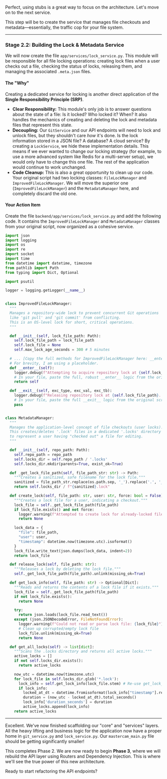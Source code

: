 Perfect, using stubs is a great way to focus on the architecture. Let's move on to the next service.

This step will be to create the service that manages file checkouts and metadata—essentially, the traffic cop for your file system.

---

### Stage 2.2: Building the Lock & Metadata Service

We will now create the file `app/services/lock_service.py`. This module will be responsible for all file locking operations: creating lock files when a user checks out a file, checking the status of locks, releasing them, and managing the associated `.meta.json` files.

#### The "Why"

Creating a dedicated service for locking is another direct application of the **Single Responsibility Principle (SRP)**.

- **Clear Responsibility:** This module's only job is to answer questions about the state of a file: Is it locked? Who locked it? When? It also handles the mechanics of creating and deleting the lock and metadata files that represent this state.
- **Decoupling:** Our `GitService` and our API endpoints will need to lock and unlock files, but they shouldn't care _how_ it's done. Is the lock information stored in a JSON file? A database? A cloud service? By creating a `LockService`, we hide these implementation details. This means if we ever wanted to change our locking strategy (for example, to use a more advanced system like Redis for a multi-server setup), we would only have to change this one file. The rest of the application would continue to work unchanged.
- **Code Cleanup:** This is also a great opportunity to clean up our code. Your original script had two locking classes: `FileLockManager` and `ImprovedFileLockManager`. We will move the superior one (`ImprovedFileLockManager`) and the `MetadataManager` here, and completely discard the old one.

#### Your Action Item

Create the file `backend/app/services/lock_service.py` and add the following code. It contains the `ImprovedFileLockManager` and `MetadataManager` classes from your original script, now organized as a cohesive service.

```python
import json
import logging
import os
import re
import socket
import time
from datetime import datetime, timezone
from pathlib import Path
from typing import Dict, Optional

import psutil

logger = logging.getLogger(__name__)


class ImprovedFileLockManager:
  """
  Manages a repository-wide lock to prevent concurrent Git operations
  like 'git pull' and 'git commit' from conflicting.
  This is an OS-level lock for short, critical operations.
  """

  def __init__(self, lock_file_path: Path):
    self.lock_file_path = lock_file_path
    self.lock_file = None
    self.max_lock_age_seconds = 300 # 5 minutes

  # ... [Copy the full methods for ImprovedFileLockManager here: __enter__, __exit__, _is_stale_lock, etc.]
  # For brevity, I am using a placeholder.
  def __enter__(self):
    logger.debug(f"Attempting to acquire repository lock at {self.lock_file_path}...")
    # In your file, paste the full, robust __enter__ logic from the original script.
    return self

  def __exit__(self, exc_type, exc_val, exc_tb):
    logger.debug(f"Releasing repository lock at {self.lock_file_path}...")
    # In your file, paste the full __exit__ logic from the original script.
    pass


class MetadataManager:
  """
  Manages the application-level concept of file checkouts (user locks).
  This creates/deletes '.lock' files in a dedicated '.locks' directory
  to represent a user having "checked out" a file for editing.
  """

  def __init__(self, repo_path: Path):
    self.repo_path = repo_path
    self.locks_dir = self.repo_path / '.locks'
    self.locks_dir.mkdir(parents=True, exist_ok=True)

  def _get_lock_file_path(self, file_path_str: str) -> Path:
    """Creates a sanitized, safe filename for the lock file."""
    sanitized = file_path_str.replace(os.path.sep, '_').replace('.', '_')
    return self.locks_dir / f"{sanitized}.lock"

  def create_lock(self, file_path: str, user: str, force: bool = False) -> Optional[Path]:
    """Creates a lock file for a user, indicating a checkout."""
    lock_file = self._get_lock_file_path(file_path)
    if lock_file.exists() and not force:
      logger.warning(f"Attempted to create lock for already-locked file: {file_path}")
      return None

    lock_data = {
      "file": file_path,
      "user": user,
      "timestamp": datetime.now(timezone.utc).isoformat()
    }
    lock_file.write_text(json.dumps(lock_data, indent=2))
    return lock_file

  def release_lock(self, file_path: str):
    """Releases a lock by deleting the lock file."""
    self._get_lock_file_path(file_path).unlink(missing_ok=True)

  def get_lock_info(self, file_path: str) -> Optional[Dict]:
    """Reads and returns the contents of a lock file if it exists."""
    lock_file = self._get_lock_file_path(file_path)
    if not lock_file.exists():
      return None

    try:
      return json.loads(lock_file.read_text())
    except (json.JSONDecodeError, FileNotFoundError):
      logger.warning(f"Could not read or parse lock file: {lock_file}")
      # Clean up corrupted/empty lock file
      lock_file.unlink(missing_ok=True)
      return None

  def get_all_locks(self) -> list[dict]:
    """Scans the .locks directory and returns all active locks."""
    active_locks = []
    if not self.locks_dir.exists():
      return active_locks

    now_utc = datetime.now(timezone.utc)
    for lock_file in self.locks_dir.glob('*.lock'):
      lock_info = self.get_lock_info(lock_file.stem) # Re-use get_lock_info to handle bad files
      if lock_info:
        locked_at_dt = datetime.fromisoformat(lock_info["timestamp"].replace('Z', '+00:00'))
        duration = (now_utc - locked_at_dt).total_seconds()
        lock_info['duration_seconds'] = duration
        active_locks.append(lock_info)
    return active_locks

```

---

Excellent. We've now finished scaffolding our "core" and "services" layers. All the heavy lifting and business logic for the application now have a proper home in `git_service.py` and `lock_service.py`. Our `mastercam_main.py` file should be getting significantly smaller\!

This completes Phase 2. We are now ready to begin **Phase 3**, where we will rebuild the API layer using Routers and Dependency Injection. This is where we'll see the true power of this new architecture.

Ready to start refactoring the API endpoints?

